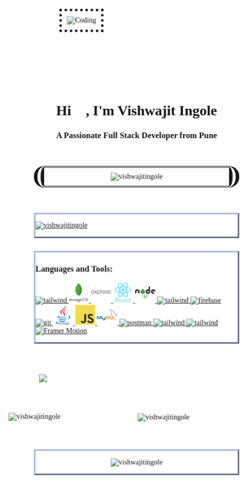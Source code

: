 <html>

<head>
    <meta charset="UTF-8">
    <meta name="viewport" content="width=device-width, initial-scale=1.0">
    <link rel="preconnect" href="https://fonts.googleapis.com">
    <link rel="preconnect" href="https://fonts.gstatic.com" crossorigin>
    <link href="https://fonts.googleapis.com/css2?family=Borel&display=swap" rel="stylesheet">
    <link rel="preconnect" href="https://fonts.googleapis.com">
    <link rel="preconnect" href="https://fonts.gstatic.com" crossorigin>
    <link href="https://fonts.googleapis.com/css2?family=Borel&family=Edu+SA+Beginner:wght@600&display=swap" rel="stylesheet">
</head>

<body>
    <div class="container" style="background-color:b9cfe0;
margin:50 px;
font-family: 'Borel', cursive;
  max-width: 100%;
  height: auto;">
        <img class="craze" style="text-align:center;margin: 100px;
  width: auto;
text-align:center;
  padding: 10px;
  border: 5px dotted;" alt="Coding" src="https://media.tenor.com/NOYF3f82b_gAAAAC/programmer.gif" width="100%" style=" display: block;
  margin-left: auto;
  margin-right: auto;
  ">
        <h1 class="normal" style="font-family: 'Borel', cursive;
font-family: 'Edu SA Beginner', cursive;
}" align="center">Hi 👋, I'm Vishwajit Ingole</h1>
        <h3 align="center">A Passionate Full Stack Developer from Pune</h3>
        <div>
            <p class="view_count" style=" margin: 50px;
 padding: 10px;
border-radius: 20px;
border-left-width: 20px;
border-right-width: 20px;
border-length:0px;
 border-style: double;
 text-align:center;
  " align="left"> <img src="https://komarev.com/ghpvc/?username=vishwajitingole&label=Profile%20views&color=0e75b6&style=flat" alt="vishwajitingole" /> </p>
        </div>
        <div class="sub-container" style="background-color:white;
border: outset #a8bcda;
margin: 25px 50px;
border-length:60px;
text-align:center;">
            <p align="left">
                <a href="https://github.com/ryo-ma/github-profile-trophy"><img src="https://github-profile-trophy.vercel.app/?username=vishwajitingole" alt="vishwajitingole" /></a>
            </p>
        </div>
        <p align="left">
        </p>
        <div class="sub-container" style="background-color:white;
border: outset #a8bcda;
margin: 25px 50px;
border-length:60px;
text-align:center;">
            <h3 align="left">Languages and Tools:</h3>
            <p align="left">
                <a href="https://threejs.org/" target="_blank" rel="noreferrer"> <img src="https://global.discourse-cdn.com/standard17/uploads/threejs/optimized/2X/e/e4f86d2200d2d35c30f7b1494e96b9595ebc2751_2_744x750.png" alt="tailwind" width="40" height="40" /> </a>
                <a href="https://www.mongodb.com/" target="_blank" rel="noreferrer"> <img src="https://raw.githubusercontent.com/devicons/devicon/master/icons/mongodb/mongodb-original-wordmark.svg" alt="mongodb" width="40" height="40" /> </a>
                <a href="https://expressjs.com" target="_blank" rel="noreferrer"> <img src="https://raw.githubusercontent.com/devicons/devicon/master/icons/express/express-original-wordmark.svg" alt="express" width="40" height="40" /> </a>
                <a href="https://reactjs.org/" target="_blank" rel="noreferrer"> <img src="https://raw.githubusercontent.com/devicons/devicon/master/icons/react/react-original-wordmark.svg" alt="react" width="40" height="40" /> </a>
                <a href="https://nodejs.org" target="_blank" rel="noreferrer"> <img src="https://raw.githubusercontent.com/devicons/devicon/master/icons/nodejs/nodejs-original-wordmark.svg" alt="nodejs" width="40" height="40" /> </a>
                <a href="https://react-redux.js.org/" target="_blank" rel="noreferrer"> <img src="https://react-redux.js.org/img/redux-logo-landscape.png" alt="tailwind" width="40" height="40" /> </a>
                <a href="https://firebase.google.com/" target="_blank" rel="noreferrer"> <img src="https://www.vectorlogo.zone/logos/firebase/firebase-icon.svg" alt="firebase" width="40" height="40" /> </a>
                <a href="https://git-scm.com/" target="_blank" rel="noreferrer"> <img src="https://www.vectorlogo.zone/logos/git-scm/git-scm-icon.svg" alt="git" width="40" height="40" /> </a>
                <a href="https://www.java.com" target="_blank" rel="noreferrer"> <img src="https://raw.githubusercontent.com/devicons/devicon/master/icons/java/java-original.svg" alt="java" width="40" height="40" /> </a>
                <a href="https://developer.mozilla.org/en-US/docs/Web/JavaScript" target="_blank" rel="noreferrer">
                    <img src="https://raw.githubusercontent.com/devicons/devicon/master/icons/javascript/javascript-original.svg" alt="javascript" width="40" height="40" /> </a>
                <a href="https://www.mysql.com/" target="_blank" rel="noreferrer"> <img src="https://raw.githubusercontent.com/devicons/devicon/master/icons/mysql/mysql-original-wordmark.svg" alt="mysql" width="40" height="40" /> </a>
                <a href="https://postman.com" target="_blank" rel="noreferrer"> <img src="https://www.vectorlogo.zone/logos/getpostman/getpostman-icon.svg" alt="postman" width="40" height="40" /> </a>
                <a href="https://tailwindcss.com/" target="_blank" rel="noreferrer"> <img src="https://www.vectorlogo.zone/logos/tailwindcss/tailwindcss-icon.svg" alt="tailwind" width="40" height="40" /> </a>
                <a href="https://gsap.com/" target="_blank" rel="noreferrer"> <img src="https://cdn.worldvectorlogo.com/logos/gsap-greensock.svg" alt="tailwind" width="40" height="40" /> </a>
                <a href="https://www.framer.com/motion/" target="_blank" rel="noreferrer"> <img src="https://encrypted-tbn0.gstatic.com/images?q=tbn:ANd9GcTXZwoiMCA5vybwYZyXJ-p1e7HkKWDjoTGVGQ&usqp=CAU" alt="Framer Motion" width="40" height="40" /> </a>
            </p>
        </div>
        <div class="eksath" style="margin: 50px; width: 900px; align:center; padding: 10px; display:flex;">
            <img class="withheadphone" autoplay src="https://media3.giphy.com/media/qgQUggAC3Pfv687qPC/giphy.gif?cid=6c09b952whyi6b4c2gkk8rax6edeb6g2orvyxpg004nx3fmm&ep=v1_internal_gif_by_id&rid=giphy.gif&ct=g">
        </div>
        <div class="black" style="border: outset #black;">
            <div class="center" style="text-align:center;">
                <p><img align="left" src="https://github-readme-stats.vercel.app/api/top-langs?username=vishwajitingole&show_icons=true&locale=en&layout=compact" alt="vishwajitingole" /></p>
                <p>&nbsp;<img align="center" src="https://github-readme-stats.vercel.app/api?username=vishwajitingole&show_icons=true&locale=en" alt="vishwajitingole" /></p>
            </div>
            <br>
            <div class="sub-container" style="background-color:white;
border: outset #a8bcda;
margin: 25px 50px;
border-length:60px;
text-align:center;">
                <p><img align="center" src="https://github-readme-streak-stats.herokuapp.com/?user=vishwajitingole&" alt="vishwajitingole" /></p>
            </div>
        </div>
</body>

</html>
